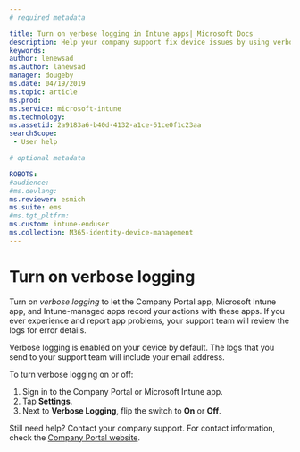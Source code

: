 ```yaml
---
# required metadata

title: Turn on verbose logging in Intune apps| Microsoft Docs
description: Help your company support fix device issues by using verbose logging
keywords:
author: lenewsad
ms.author: lanewsad
manager: dougeby
ms.date: 04/19/2019
ms.topic: article
ms.prod:
ms.service: microsoft-intune
ms.technology:
ms.assetid: 2a9183a6-b40d-4132-a1ce-61ce0f1c23aa
searchScope:
 - User help

# optional metadata

ROBOTS:  
#audience:
#ms.devlang:
ms.reviewer: esmich
ms.suite: ems
#ms.tgt_pltfrm:
ms.custom: intune-enduser
ms.collection: M365-identity-device-management
---
```



# Turn on verbose logging

Turn on *verbose logging* to let the Company Portal app, Microsoft Intune app, and Intune-managed apps record your actions with these apps. If you ever experience and report app problems, your support team will review the logs for error details.  

Verbose logging is enabled on your device by default. The logs that you send to your support team will include your email address.  

To turn verbose logging on or off:
1. Sign in to the Company Portal or Microsoft Intune app.
2. Tap **Settings**.
3. Next to **Verbose Logging**, flip the switch to **On** or **Off**.  

Still need help? Contact your company support. For contact information, check the [Company Portal website](https://go.microsoft.com/fwlink/?linkid=2010980).  
